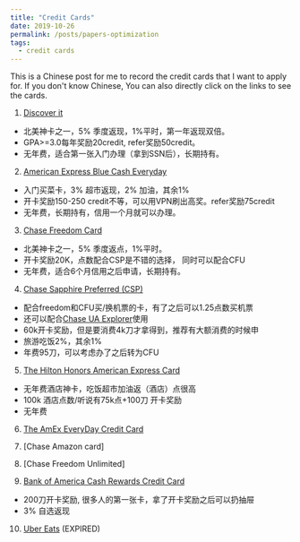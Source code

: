 ```yaml
---
title: "Credit Cards"
date: 2019-10-26
permalink: /posts/papers-optimization
tags:
  - credit cards
---
```


This is a Chinese post for me to record the credit cards that I want to apply for. If you don't know Chinese, You can also directly click on the links to see the cards.

1. [Discover it](http://refer.discover.com/s/li35490) <i class="fa-li fa fa-check-square"></i>
  * 北美神卡之一，5% 季度返现，1%平时，第一年返现双倍。
  * GPA>=3.0每年奖励20credit, refer奖励50credit。
  * 无年费，适合第一张入门办理（拿到SSN后），长期持有。
  
2. [American Express Blue Cash Everyday](http://refer.amex.us/WENJIL8qcT?XLINK=MYCP) <i class="fa-li fa fa-check-square"></i>
  * 入门买菜卡，3% 超市返现，2% 加油，其余1%
  * 开卡奖励150-250 credit不等，可以用VPN刷出高奖。refer奖励75credit
  * 无年费，长期持有，信用一个月就可以办理。
  
3. [Chase Freedom Card](https://www.uscreditcardguide.com/chase-freedom/)
  * 北美神卡之一，5% 季度返点，1%平时。
  * 开卡奖励20K，点数配合CSP是不错的选择， 同时可以配合CFU
  * 无年费，适合6个月信用之后申请，长期持有。

4. [Chase Sapphire Preferred (CSP)](https://www.uscreditcardguide.com/chase-sapphire-preferred/)
  * 配合freedom和CFU买/换机票的卡，有了之后可以1.25点数买机票
  * 还可以配合[Chase UA Explorer](https://www.uscreditcardguide.com/chase-united-mileageplus-explorer/)使用
  * 60k开卡奖励，但是要消费4k刀才拿得到，推荐有大额消费的时候申
  * 旅游吃饭2%，其余1%
  * 年费95刀，可以考虑办了之后转为CFU
  
5. [The Hilton Honors American Express Card](https://www.uscreditcardguide.com/amex-hilton/)
  * 无年费酒店神卡，吃饭超市加油返（酒店）点很高
  * 100k 酒店点数/听说有75k点+100刀 开卡奖励
  * 无年费

6. [The AmEx EveryDay Credit Card](https://www.uscreditcardguide.com/amex-everyday/)

7. [Chase Amazon card]

8. [Chase Freedom Unlimited]

9. [Bank of America Cash Rewards Credit Card](https://www.uscreditcardguide.com/boa-cash-rewards/)
  * 200刀开卡奖励, 很多人的第一张卡，拿了开卡奖励之后可以扔抽屉 
  * 3% 自选返现
  
10. [Uber Eats]() (EXPIRED)
